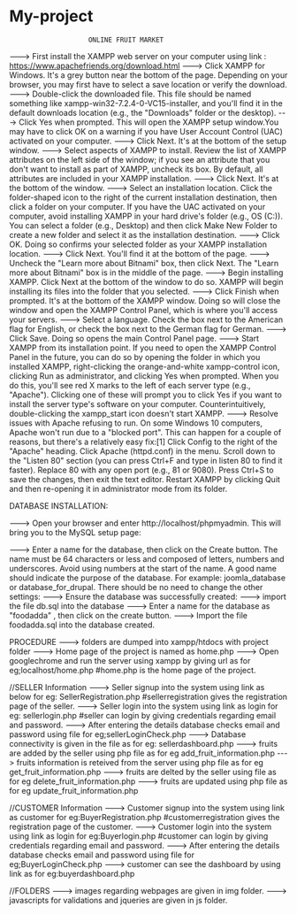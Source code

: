 # My-project
						ONLINE FRUIT MARKET


---> First install the XAMPP web server on your computer using link : https://www.apachefriends.org/download.html
---> Click XAMPP for Windows. It's a grey button near the bottom of the page.
     Depending on your browser, you may first have to select a save location or verify the download.
---> Double-click the downloaded file. This file should be named something like xampp-win32-7.2.4-0-VC15-installer, and you'll find it in the default downloads location (e.g., the "Downloads" folder or the desktop).
---> Click Yes when prompted. This will open the XAMPP setup window.You may have to click OK on a warning if you have User Account Control (UAC) activated on your computer.
---> Click Next. It's at the bottom of the setup window.
---> Select aspects of XAMPP to install. Review the list of XAMPP attributes on the left side of the window; if you see an attribute that you don't want to install as part of XAMPP, uncheck its box.
    By default, all attributes are included in your XAMPP installation.
---> Click Next. It's at the bottom of the window.
---> Select an installation location. Click the folder-shaped icon to the right of the current installation destination, then click a folder on your computer.
	If you have the UAC activated on your computer, avoid installing XAMPP in your hard drive's folder (e.g., OS (C:)).
	You can select a folder (e.g., Desktop) and then click Make New Folder to create a new folder and select it as the installation destination.
---> Click OK. Doing so confirms your selected folder as your XAMPP installation location.
---> Click Next. You'll find it at the bottom of the page.
---> Uncheck the "Learn more about Bitnami" box, then click Next. The "Learn more about Bitnami" box is in the middle of the page.
---> Begin installing XAMPP. Click Next at the bottom of the window to do so. XAMPP will begin installing its files into the folder that you selected.
---> Click Finish when prompted. It's at the bottom of the XAMPP window. Doing so will close the window and open the XAMPP Control Panel, which is where you'll access your servers.
---> Select a language. Check the box next to the American flag for English, or check the box next to the German flag for German.
---> Click Save. Doing so opens the main Control Panel page.
---> Start XAMPP from its installation point. If you need to open the XAMPP Control Panel in the future, you can do so by opening the folder in which you installed XAMPP, right-clicking the orange-and-white xampp-control icon, clicking Run as administrator, and clicking Yes when prompted.
	When you do this, you'll see red X marks to the left of each server type (e.g., "Apache"). Clicking one of these will prompt you to click Yes if you want to install the server type's software on your computer.
	Counterintuitively, double-clicking the xampp_start icon doesn't start XAMPP.
---> Resolve issues with Apache refusing to run. On some Windows 10 computers, Apache won't run due to a "blocked port". This can happen for a couple of reasons, but there's a relatively easy fix:[1]
	Click Config to the right of the "Apache" heading.
	Click Apache (httpd.conf) in the menu.
	Scroll down to the "Listen 80" section (you can press Ctrl+F and type in listen 80 to find it faster).
	Replace 80 with any open port (e.g., 81 or 9080).
	Press Ctrl+S to save the changes, then exit the text editor.
	Restart XAMPP by clicking Quit and then re-opening it in administrator mode from its folder.

DATABASE INSTALLATION:

---> Open your browser and enter http://localhost/phpmyadmin. This will bring you to the MySQL setup page:

---> Enter a name for the database, then click on the Create button. The name must be 64 characters or less and composed of letters, numbers and underscores. Avoid using numbers at the start of the name. A good name should indicate the purpose of the database.
      For example: joomla_database or database_for_drupal.
     There should be no need to change the other settings:
---> Ensure the database was successfully created:
---> import the file db.sql into the database
---> Enter a name for the database as "foodadda" , then click on the create button.
---> Import the file foodadda.sql into the database created. 

PROCEDURE
---> folders are dumped into xampp/htdocs with project folder
---> Home page of the project is named as home.php
---> Open googlechrome and run the server using xampp by giving url as 
for eg;localhost/home.php
#home.php is the home page of the project.


//SELLER Information
---> Seller signup into the system using link as below
for eg: SellerRegistration.php
#sellerregistration gives the registration page of the seller.
---> Seller login into   the system using link as login
for eg: sellerlogin.php
#seller can login by giving credentials regarding email and password.
---> After entering the details database checks email and password using file
for eg;sellerLoginCheck.php
---> Database connectivity is given in the file as
for eg: sellerdashboard.php
---> fruits are added by the seller using php file as
for eg add_fruit_information.php
---> fruits information is reteived from the server using php file as
for eg get_fruit_information.php
---> fruits are delted by the seller using file as
for eg delete_fruit_information.php
---> fruits are updated using php file as
for eg update_fruit_information.php


//CUSTOMER Information
---> Customer signup into the system using link as customer
  for eg:BuyerRegistration.php
#customerregistration gives the registration page of the customer.
---> Customer login into the system using link as login
  for eg:Buyerlogin.php
#customer can login by giving credentials regarding email and password.
---> After entering the details database checks email and password using file
for eg;BuyerLoginCheck.php
---> customer can see the dashboard by using link as
for eg:buyerdashboard.php

//FOLDERS
---> images regarding webpages are given in img folder.
---> javascripts for validations and jqueries are given in js folder.





